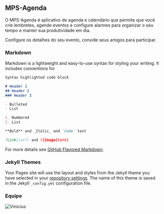 ## MPS-Agenda

O MPS-Agenda é aplicativo de agenda e calendário que permite que você crie lembretes, agende eventos e configure alarmes para organizar o seu tempo e manter sua produtividade em dia.

Configure os detalhes do seu evento, convide seus amigos para participar. 

### Markdown

Markdown is a lightweight and easy-to-use syntax for styling your writing. It includes conventions for

```markdown
Syntax highlighted code block

# Header 1
## Header 2
### Header 3

- Bulleted
- List

1. Numbered
2. List

**Bold** and _Italic_ and `Code` text

[Link](url) and ![Image](src)
```

For more details see [GitHub Flavored Markdown](https://guides.github.com/features/mastering-markdown/).

### Jekyll Themes

Your Pages site will use the layout and styles from the Jekyll theme you have selected in your [repository settings](https://github.com/EdwardsVinicius/MPS-Agenda/settings/pages). The name of this theme is saved in the Jekyll `_config.yml` configuration file.

### Equipe

![Vinicius](/img/equipe)

